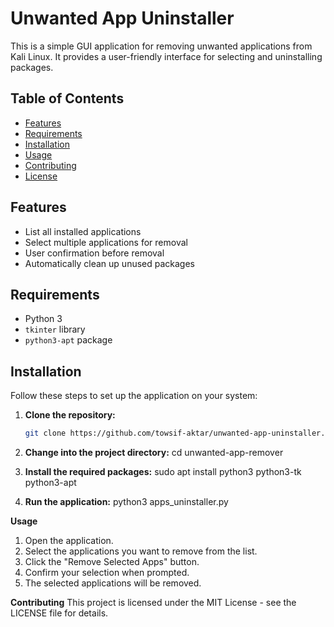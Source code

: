 # Unwanted App Uninstaller

This is a simple GUI application for removing unwanted applications from Kali Linux. It provides a user-friendly interface for selecting and uninstalling packages.

## Table of Contents

- [Features](#features)
- [Requirements](#requirements)
- [Installation](#installation)
- [Usage](#usage)
- [Contributing](#contributing)
- [License](#license)

## Features

- List all installed applications
- Select multiple applications for removal
- User confirmation before removal
- Automatically clean up unused packages

## Requirements

- Python 3
- `tkinter` library
- `python3-apt` package

## Installation

Follow these steps to set up the application on your system:

1. **Clone the repository:**

   ```bash
   git clone https://github.com/towsif-aktar/unwanted-app-uninstaller.git


2. **Change into the project directory:**
cd unwanted-app-remover

3. **Install the required packages:**
sudo apt install python3 python3-tk python3-apt

4. **Run the application:**
python3 apps_uninstaller.py

**Usage**
1. Open the application.
2. Select the applications you want to remove from the list.
3. Click the "Remove Selected Apps" button.
4. Confirm your selection when prompted.
5. The selected applications will be removed.

**Contributing**
This project is licensed under the MIT License - see the LICENSE file for details.



